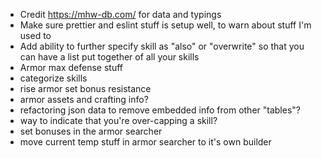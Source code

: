 * Credit https://mhw-db.com/ for data and typings
* Make sure prettier and eslint stuff is setup well, to warn about stuff I'm used to
* Add ability to further specify skill as "also" or "overwrite" so that you can have a list put together of all your
  skills
* Armor max defense stuff
* categorize skills
* rise armor set bonus resistance
* armor assets and crafting info?
* refactoring json data to remove embedded info from other "tables"?
* way to indicate that you're over-capping a skill?
* set bonuses in the armor searcher
* move current temp stuff in armor searcher to it's own builder